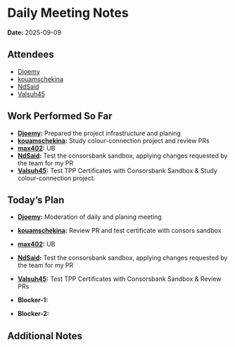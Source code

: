 # Daily Meeting Notes

**Date:** 2025-09-09

## Attendees
- [Djoemy](https://github.com/Djoemy)
- [kouamschekina](https://github.com/kouamschekina)
- [NdSaid](https://github.com/NdSaid)
- [Valsuh45](https://github.com/Valsuh45)

## Work Performed So Far
- **[Djoemy](https://github.com/Djoemy):** Prepared the project infrastructure and planing
- **[kouamschekina](https://github.com/kouamschekina):** Study colour-connection project and review PRs
- **[max402](https://github.com/max402):** UB
- **[NdSaid](https://github.com/NdSaid):** Test the consorsbank sandbox, applying changes requested by the team for my PR
- **[Valsuh45](https://github.com/Valsuh45):** Test TPP Certificates with Consorsbank Sandbox & Study colour-connection project.

## Today’s Plan
- **[Djoemy](https://github.com/Djoemy):** Moderation of daily and planing meeting
- **[kouamschekina](https://github.com/kouamschekina):** Review PR and test certificate with consors sandbox
- **[max402](https://github.com/max402):** UB
- **[NdSaid](https://github.com/NdSaid):** Test the consorsbank sandbox, applying changes requested by the team for my PR
- **[Valsuh45](https://github.com/Valsuh45):** Test TPP Certificates with Consorsbank Sandbox & Review PRs

- **Blocker-1:** 

- **Blocker-2:** 

## Additional Notes


